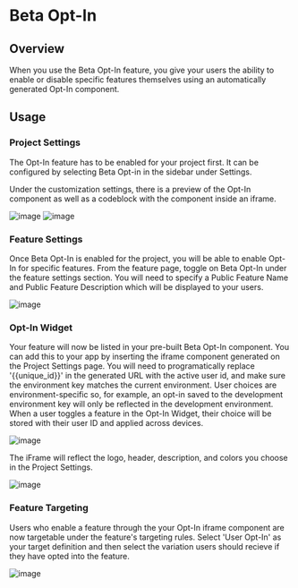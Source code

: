 # Beta Opt-In

## Overview

When you use the Beta Opt-In feature, you give your users the ability to enable or disable specific features themselves using an automatically generated Opt-In component. 

## Usage

### Project Settings

The Opt-In feature has to be enabled for your project first. It can be configured by selecting Beta Opt-in in the sidebar under Settings.

Under the customization settings, there is a preview of the Opt-In component as well as a codeblock with the component inside an iframe.

![image](/opt-in-project-settings.png "Opt-In Project Settings")
![image](/opt-in-component.png "Opt-In Preview")

### Feature Settings

Once Beta Opt-In is enabled for the project, you will be able to enable Opt-In for specific features. From the feature page, toggle on Beta Opt-In under the feature settings section. You will need to specify a Public Feature Name and Public Feature Description which will be displayed to your users. 

![image](/opt-in-feature.png "Opt-In Feature Settings")

### Opt-In Widget 

Your feature will now be listed in your pre-built Beta Opt-In component. You can add this to your app by inserting the iframe component generated on the Project Settings page. You will need to programatically replace '{{unique_id}}' in the generated URL with the active user id, and make sure the environment key matches the current environment. User choices are environment-specific so, for example, an opt-in saved to the development environment key will only be reflected in the development environment. When a user toggles a feature in the Opt-In Widget, their choice will be stored with their user ID and applied across devices. 

![image](/opt-in-iframe.png "Opt-In iFrame")

The iFrame will reflect the logo, header, description, and colors you choose in the Project Settings.
 
![image](/opt-in-example.png "Opt-In Example")

### Feature Targeting

Users who enable a feature through the your Opt-In iframe component are now targetable under the feature's targeting rules. Select 'User Opt-In' as your target definition and then select the variation users should recieve if they have opted into the feature.  

![image](/opt-in-targeting.png "Opt-In Feature Settings")
